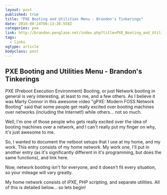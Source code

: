 ```yaml
---
layout: post 
published: true 
title: "PXE Booting and Utilities Menu - Brandon's Tinkerings" 
date: 2016-08-24T06:13:26.558Z
categories: pxe
link: http://brandon.penglase.net/index.php?title=PXE_Booting_and_Utilities_Menu 
tags:
  - links
ogtype: article 
bodyclass: post 
---
```


## PXE Booting and Utilities Menu - Brandon's Tinkerings

PXE (Preboot Execution Environment) Booting, or just Network booting in general is very interesting, at least to me, and a few others. As I believe it was Marty Connor in this awesome video "gPXE: Modern FOSS Network Booting" said that some people get really excited over booting machines over networks (including the Internet!) while others... not so much.

Well, I'm one of those people who gets really excited over the idea of booting machines over a network, and I can't really put my finger on why, it's just awesome to me.

So, I wanted to document the netboot setups that I use at my home, and my work. This entry consists of my home network. My work one, I'll put in another entry (as it's significantly different in it's programming, but does the same functions), and link here.

Now, network booting isn't for everyone, and it doesn't fit every situation, so your mileage will vary greatly.

My home network consists of iPXE, PHP scripting, and separate utilities. All of this is detailed below... so lets begin!